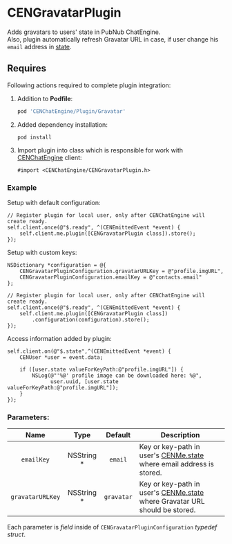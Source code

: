 # CENGravatarPlugin

Adds gravatars to users' state in PubNub ChatEngine.  
Also, plugin automatically refresh Gravatar URL in case, if user change his `email` address in 
[state](../../api-reference/user#state).


## Requires

Following actions required to complete plugin integration:
1. Addition to **Podfile**:  
   ```ruby
   pod 'CENChatEngine/Plugin/Gravatar'
   ```
2. Added dependency installation:  
   ```text
   pod install
   ```
3. Import plugin into class which is responsible for work with [CENChatEngine](../../api-reference/chatengine) 
   client:  
   ```objc
   #import <CENChatEngine/CENGravatarPlugin.h>
   ```

### Example

Setup with default configuration:
```objc
// Register plugin for local user, only after CENChatEngine will create ready.
self.client.once(@"$.ready", ^(CENEmittedEvent *event) {
    self.client.me.plugin([CENGravatarPlugin class]).store();
});
```

Setup with custom keys:
```objc
NSDictionary *configuration = @{
    CENGravatarPluginConfiguration.gravatarURLKey = @"profile.imgURL",
    CENGravatarPluginConfiguration.emailKey = @"contacts.email"
};

// Register plugin for local user, only after CENChatEngine will create ready.
self.client.once(@"$.ready", ^(CENEmittedEvent *event) {
    self.client.me.plugin([CENGravatarPlugin class])
        .configuration(configuration).store();
});
```

Access information added by plugin:
```objc
self.client.on(@"$.state",^(CENEmittedEvent *event) {
    CENUser *user = event.data;
    
    if ([user.state valueForKeyPath:@"profile.imgURL"]) {
        NSLog(@"'%@' profile image can be downloaded here: %@", 
              user.uuid, [user.state valueForKeyPath:@"profile.imgURL"]);
    }
});
```


### Parameters:

| Name             | Type       | Default    | Description |
|:----------------:|:----------:|:----------:| ----------- |
| `emailKey`       | NSString * | `email`    | Key or key-path in user's [CENMe.state](../../api-reference/me#state) where email address is stored.|
| `gravatarURLKey` | NSString * | `gravatar` | Key or key-path in user's [CENMe.state](../../api-reference/me#state) where Gravatar URL should be stored.|

Each parameter is _field_ inside of `CENGravatarPluginConfiguration` _typedef struct_.  